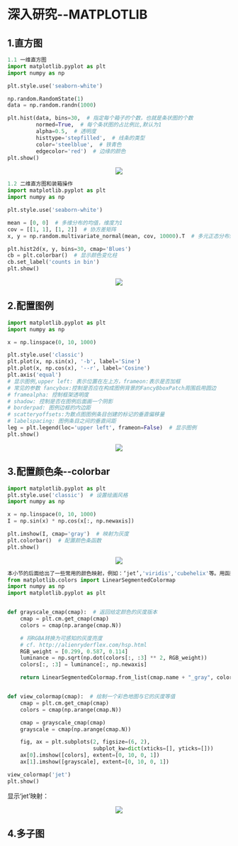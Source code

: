 
# 深入研究--MATPLOTLIB

## 1.直方图  
```python
1.1 一维直方图
import matplotlib.pyplot as plt
import numpy as np

plt.style.use('seaborn-white')

np.random.RandomState(1)
data = np.random.randn(1000)

plt.hist(data, bins=30,  # 指定每个箱子的个数，也就是条状图的个数
         normed=True,  # 每个条状图的占比例比,默认为1
         alpha=0.5,  # 透明度
         histtype='stepfilled',  # 线条的类型
         color='steelblue',  # 铁青色
         edgecolor='red')  # 边缘的颜色
plt.show()
```

<p align="center">
  <img src="https://github.com/yunhao1996/100_ML_Day3/blob/master/微信图片_20190417210717.png">
</p>
  
```python
1.2 二维直方图和装箱操作
import matplotlib.pyplot as plt
import numpy as np

plt.style.use('seaborn-white')

mean = [0, 0]  # 多维分布的均值，维度为1
cov = [[1, 1], [1, 2]]  # 协方差矩阵
x, y = np.random.multivariate_normal(mean, cov, 10000).T  # 多元正态分布矩阵

plt.hist2d(x, y, bins=30, cmap='Blues')
cb = plt.colorbar()  # 显示颜色变化柱
cb.set_label('counts in bin')
plt.show()
```

<p align="center">
  <img src="https://github.com/yunhao1996/100_ML_Day3/blob/master/微信图片_20190417210717.png">
</p>

## 2.配置图例
```python
import matplotlib.pyplot as plt
import numpy as np

x = np.linspace(0, 10, 1000)

plt.style.use('classic')
plt.plot(x, np.sin(x), '-b', label='Sine')
plt.plot(x, np.cos(x), '--r', label='Cosine')
plt.axis('equal')
# 显示图例,upper left: 表示位置在左上方，frameon:表示是否加框
# 常见的参数 fancybox:控制是否应在构成图例背景的FancyBboxPatch周围启用圆边
# framealpha: 控制框架透明度
# shadow: 控制是否在图例后面画一个阴影
# borderpad: 图例边框的内边距
# scatteryoffsets:为散点图图例条目创建的标记的垂直偏移量
# labelspacing: 图例条目之间的垂直间距
leg = plt.legend(loc='upper left', frameon=False)  # 显示图例
plt.show()
```

<p align="center">
  <img src="https://github.com/yunhao1996/100_ML_Day3/blob/master/微信图片_20190417210717.png">
</p>

## 3.配置颜色条--colorbar
```python
import matplotlib.pyplot as plt
plt.style.use('classic')  # 设置绘画风格
import numpy as np

x = np.linspace(0, 10, 1000)
I = np.sin(x) * np.cos(x[:, np.newaxis])

plt.imshow(I, cmap='gray')  # 映射为灰度
plt.colorbar()  # 配置颜色条函数
plt.show()
```

<p align="center">
  <img src="https://github.com/yunhao1996/100_ML_Day3/blob/master/微信图片_20190417210717.png">
</p>

```python
本小节的后面给出了一些常用的颜色映射，例如：‘jet’,'viridis','cubehelix'等。用函数的形式解释了原理，如下：
from matplotlib.colors import LinearSegmentedColormap
import numpy as np
import matplotlib.pyplot as plt


def grayscale_cmap(cmap):  # 返回给定颜色的灰度版本
    cmap = plt.cm.get_cmap(cmap)
    colors = cmap(np.arange(cmap.N))

    # 将RGBA转换为可感知的灰度亮度
    # cf. http://alienryderflex.com/hsp.html
    RGB_weight = [0.299, 0.587, 0.114]
    luminance = np.sqrt(np.dot(colors[:, :3] ** 2, RGB_weight))
    colors[:, :3] = luminance[:, np.newaxis]

    return LinearSegmentedColormap.from_list(cmap.name + "_gray", colors, cmap.N)


def view_colormap(cmap):  # 绘制一个彩色地图与它的灰度等值
    cmap = plt.cm.get_cmap(cmap)
    colors = cmap(np.arange(cmap.N))

    cmap = grayscale_cmap(cmap)
    grayscale = cmap(np.arange(cmap.N))

    fig, ax = plt.subplots(2, figsize=(6, 2),
                           subplot_kw=dict(xticks=[], yticks=[]))
    ax[0].imshow([colors], extent=[0, 10, 0, 1])
    ax[1].imshow([grayscale], extent=[0, 10, 0, 1])

view_colormap('jet')
plt.show()
```
显示‘jet’映射：

<p align="center">
  <img src="https://github.com/yunhao1996/100_ML_Day3/blob/master/微信图片_20190417210717.png">
</p>

## 4.多子图


